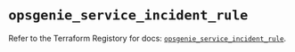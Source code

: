 # `opsgenie_service_incident_rule`

Refer to the Terraform Registory for docs: [`opsgenie_service_incident_rule`](https://registry.terraform.io/providers/opsgenie/opsgenie/0.6.35/docs/resources/service_incident_rule).
